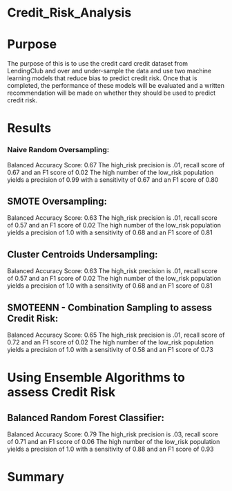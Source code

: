 # Credit_Risk_Analysis

# Purpose

The purpose of this is to use the credit card credit dataset from LendingClub and over and under-sample the data and use two machine learning models that reduce bias to predict credit risk. Once that is completed, the performance of these models will be evaluated and a written recommendation will be made on whether they should be used to predict credit risk.


# Results

### Naive Random Oversampling:
Balanced Accuracy Score: 0.67
The high_risk precision is .01, recall score of 0.67 and an F1 score of 0.02
The high number of the low_risk population yields a precision of 0.99 with a sensitivity of 0.67 and an F1 score of 0.80


## SMOTE Oversampling:
Balanced Accuracy Score: 0.63
The high_risk precision is .01, recall score of 0.57 and an F1 score of 0.02
The high number of the low_risk population yields a precision of 1.0 with a sensitivity of 0.68 and an F1 score of 0.81


## Cluster Centroids Undersampling:
Balanced Accuracy Score: 0.63
The high_risk precision is .01, recall score of 0.57 and an F1 score of 0.02
The high number of the low_risk population yields a precision of 1.0 with a sensitivity of 0.68 and an F1 score of 0.81


## SMOTEENN - Combination Sampling to assess Credit Risk:
Balanced Accuracy Score: 0.65
The high_risk precision is .01, recall score of 0.72 and an F1 score of 0.02
The high number of the low_risk population yields a precision of 1.0 with a sensitivity of 0.58 and an F1 score of 0.73

# Using Ensemble Algorithms to assess Credit Risk

## Balanced Random Forest Classifier:
Balanced Accuracy Score: 0.79
The high_risk precision is .03, recall score of 0.71 and an F1 score of 0.06
The high number of the low_risk population yields a precision of 1.0 with a sensitivity of 0.88 and an F1 score of 0.93
# Summary
